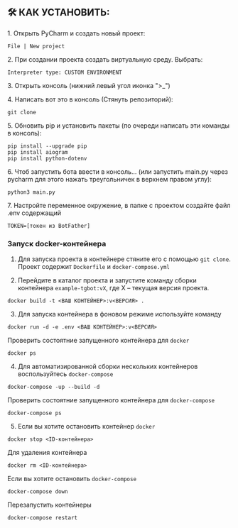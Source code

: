 <h2>🛠️ КАК УСТАНОВИТЬ:</h2>
<p>1. Открыть PyCharm и создать новый проект:</p>

```
File | New project
```

<p>2. При создании проекта создать виртуальную среду. Выбрать:</p>

```
Interpreter type: CUSTOM ENVIRONMENT
```

<p>3. Открыть консоль (нижний левый угол иконка ">_")</p> 
<p>4. Написать вот это в консоль (Стянуть репозиторий):</p>

```
git clone 
```

<p>5. Обновить pip и установить пакеты (по очереди написать эти команды в консоль):</p>

```
pip install --upgrade pip
pip install aiogram
pip install python-dotenv
```

<p>6. Чтоб запустить бота ввести в консоль... (или запустить main.py через pycharm для этого нажать треугольничек в верхнем правом углу):</p>

```
python3 main.py
```
<p>7. Настройте переменное окружение, в папке с проектом создайте файл .env содержащий</p>

```
TOKEN=[токен из BotFather]
```

### Запуск docker-контейнера

1. Для запуска проекта в контейнере стяните его с помощью `git clone`. Проект содержит `Dockerfile` и `docker-compose.yml`

2. Перейдите в каталог проекта и запустите команду сборки контейнера `example-tgbot:vX`, где X – текущая версия проекта.

```
docker build -t <ВАШ КОНТЕЙНЕР>:v<ВЕРСИЯ> .
```
3. Для запуска контейнера в фоновом режиме используйте команду

```
docker run -d -e .env <ВАШ КОНТЕЙНЕР>:v<ВЕРСИЯ>
```

Проверить состоятние запущенного контейнера для `docker`

```
docker ps
```

4. Для автоматизированной сборки нескольких контейнеров воспользуйтесь `docker-compose`

```
docker-compose -up --build -d
```

Проверить состоятние запущенного контейнера для `docker-compose`

```
docker-compose ps
```

5. Если вы хотите остановить контейнер `docker`

```
docker stop <ID-контейнера>
```

Для удаления контейнера

```
docker rm <ID-контейнера>
```

Если вы хотите остановить `docker-compose`

```
docker-compose down
```

Перезапустить контейнеры

```
docker-compose restart
```
